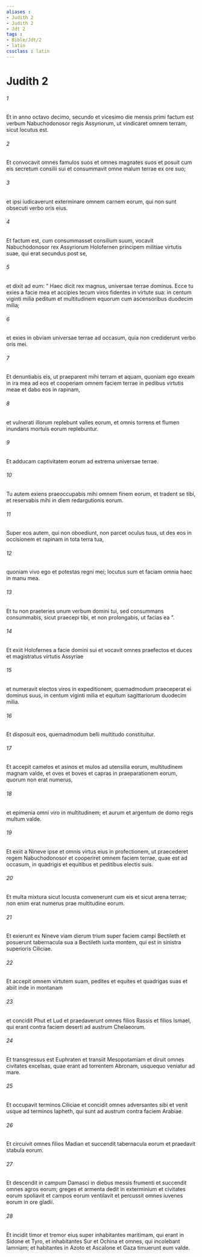 ```yaml
---
aliases : 
- Judith 2
- Judith 2
- Jdt 2
tags : 
- Bible/Jdt/2
- latin
cssclass : latin
---
```


# Judith 2

###### 1
Et in anno octavo decimo, secundo et vicesimo die mensis primi factum est verbum Nabuchodonosor regis Assyriorum, ut vindicaret omnem terram, sicut locutus est. 
###### 2
Et convocavit omnes famulos suos et omnes magnates suos et posuit cum eis secretum consilii sui et consummavit omne malum terrae ex ore suo; 
###### 3
et ipsi iudicaverunt exterminare omnem carnem eorum, qui non sunt obsecuti verbo oris eius. 
###### 4
Et factum est, cum consummasset consilium suum, vocavit Nabuchodonosor rex Assyriorum Holofernen principem militiae virtutis suae, qui erat secundus post se, 
###### 5
et dixit ad eum: “ Haec dicit rex magnus, universae terrae dominus. Ecce tu exies a facie mea et accipies tecum viros fidentes in virtute sua: in centum viginti milia peditum et multitudinem equorum cum ascensoribus duodecim milia; 
###### 6
et exies in obviam universae terrae ad occasum, quia non crediderunt verbo oris mei. 
###### 7
Et denuntiabis eis, ut praeparent mihi terram et aquam, quoniam ego exeam in ira mea ad eos et cooperiam omnem faciem terrae in pedibus virtutis meae et dabo eos in rapinam, 
###### 8
et vulnerati illorum replebunt valles eorum, et omnis torrens et flumen inundans mortuis eorum replebuntur. 
###### 9
Et adducam captivitatem eorum ad extrema universae terrae. 
###### 10
Tu autem exiens praeoccupabis mihi omnem finem eorum, et tradent se tibi, et reservabis mihi in diem redargutionis eorum. 
###### 11
Super eos autem, qui non oboediunt, non parcet oculus tuus, ut des eos in occisionem et rapinam in tota terra tua, 
###### 12
quoniam vivo ego et potestas regni mei; locutus sum et faciam omnia haec in manu mea. 
###### 13
Et tu non praeteries unum verbum domini tui, sed consummans consummabis, sicut praecepi tibi, et non prolongabis, ut facias ea ”. 
###### 14
Et exiit Holofernes a facie domini sui et vocavit omnes praefectos et duces et magistratus virtutis Assyriae 
###### 15
et numeravit electos viros in expeditionem, quemadmodum praeceperat ei dominus suus, in centum viginti milia et equitum sagittariorum duodecim milia.
###### 16
Et disposuit eos, quemadmodum belli multitudo constituitur. 
###### 17
Et accepit camelos et asinos et mulos ad utensilia eorum, multitudinem magnam valde, et oves et boves et capras in praeparationem eorum, quorum non erat numerus, 
###### 18
et epimenia omni viro in multitudinem; et aurum et argentum de domo regis multum valde. 
###### 19
Et exiit a Nineve ipse et omnis virtus eius in profectionem, ut praecederet regem Nabuchodonosor et cooperiret omnem faciem terrae, quae est ad occasum, in quadrigis et equitibus et peditibus electis suis. 
###### 20
Et multa mixtura sicut locusta convenerunt cum eis et sicut arena terrae; non enim erat numerus prae multitudine eorum. 
###### 21
Et exierunt ex Nineve viam dierum trium super faciem campi Bectileth et posuerunt tabernacula sua a Bectileth iuxta montem, qui est in sinistra superioris Ciliciae. 
###### 22
Et accepit omnem virtutem suam, pedites et equites et quadrigas suas et abiit inde in montanam 
###### 23
et concidit Phut et Lud et praedaverunt omnes filios Rassis et filios Ismael, qui erant contra faciem deserti ad austrum Chelaeorum. 
###### 24
Et transgressus est Euphraten et transiit Mesopotamiam et diruit omnes civitates excelsas, quae erant ad torrentem Abronam, usquequo veniatur ad mare. 
###### 25
Et occupavit terminos Ciliciae et concidit omnes adversantes sibi et venit usque ad terminos Iapheth, qui sunt ad austrum contra faciem Arabiae. 
###### 26
Et circuivit omnes filios Madian et succendit tabernacula eorum et praedavit stabula eorum. 
###### 27
Et descendit in campum Damasci in diebus messis frumenti et succendit omnes agros eorum; greges et armenta dedit in exterminium et civitates eorum spoliavit et campos eorum ventilavit et percussit omnes iuvenes eorum in ore gladii. 
###### 28
Et incidit timor et tremor eius super inhabitantes maritimam, qui erant in Sidone et Tyro, et inhabitantes Sur et Ochina et omnes, qui incolebant Iamniam; et habitantes in Azoto et Ascalone et Gaza timuerunt eum valde.
